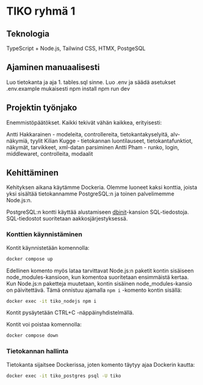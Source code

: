 # TIKO ryhmä 1

## Teknologia

TypeScript + Node.js, Tailwind CSS, HTMX, PostgeSQL

## Ajaminen manuaalisesti

Luo tietokanta ja aja 1. tables.sql sinne.
Luo .env ja säädä asetukset .env.example mukaisesti 
npm install
npm run dev

## Projektin työnjako

Enemmistöpäätökset. Kaikki tekivät vähän kaikkea, erityisesti:

Antti Hakkarainen - modeleita, controllereita, tietokantakyselyitä, alv-näkymiä, tyylit
Kilian Kugge - tietokannan luontilauseet, tietokantafunktiot, näkymät, tarvikkeet, xml-datan parsiminen
Antti Pham - runko, login, middlewaret, controlleita, modaalit

## Kehittäminen

Kehityksen aikana käytämme Dockeria. Olemme luoneet kaksi konttia, joista yksi
sisältää tietokannamme PostgreSQL:n ja toinen palvelimemme Node.js:n.

PostgreSQL:n kontti käyttää alustamiseen [dbinit](./dbinit)-kansion
SQL-tiedostoja. SQL-tiedostot suoritetaan aakkosjärjestyksessä.

### Konttien käynnistäminen

Kontit käynnistetään komennolla:

```bash
docker compose up
```

Edellinen komento myös lataa tarvittavat Node.js:n paketit kontin sisäiseen
node_modules-kansioon, kun komentoa suoritetaan ensimmäistä kertaa.
Kun Node.js:n paketteja muutetaan, kontin sisäinen node_modules-kansio on
päivitettävä. Tämä onnistuu ajamalla `npm i` -komento kontin sisällä:

```bash
docker exec -it tiko_nodejs npm i
```

Kontit pysäytetään CTRL+C -näppäinyhdistelmällä.

Kontit voi poistaa komennolla:

```bash
docker compose down
```

### Tietokannan hallinta

Tietokanta sijaitsee Dockerissa, joten komento täytyy ajaa Dockerin kautta:

```bash
docker exec -it tiko_postgres psql -U tiko
```

